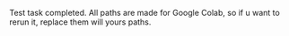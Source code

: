 Test task completed. All paths are made for Google Colab, so if u want to rerun it, replace them will yours paths. 

